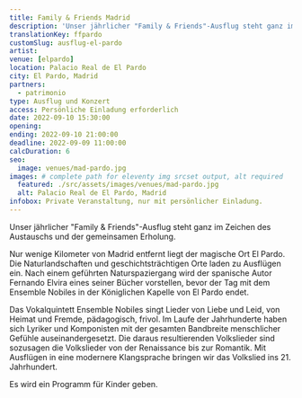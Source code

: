 ```yaml
---
title: Family & Friends Madrid
description: 'Unser jährlicher "Family & Friends"-Ausflug steht ganz im Zeichen des Austauschs und der gemeinsamen Erholung.'
translationKey: ffpardo
customSlug: ausflug-el-pardo
artist:
venue: [elpardo]
location: Palacio Real de El Pardo
city: El Pardo, Madrid
partners:
  - patrimonio
type: Ausflug und Konzert
access: Persönliche Einladung erforderlich
date: 2022-09-10 15:30:00
opening:
ending: 2022-09-10 21:00:00
deadline: 2022-09-09 11:00:00
calcDuration: 6
seo:
  image: venues/mad-pardo.jpg
images: # complete path for eleventy img srcset output, alt required
  featured: ./src/assets/images/venues/mad-pardo.jpg
  alt: Palacio Real de El Pardo, Madrid
infobox: Private Veranstaltung, nur mit persönlicher Einladung.
---
```


Unser jährlicher "Family & Friends"-Ausflug steht ganz im Zeichen des Austauschs und der gemeinsamen Erholung.

Nur wenige Kilometer von Madrid entfernt liegt der magische Ort El Pardo. Die Naturlandschaften und geschichtsträchtigen Orte laden zu Ausflügen ein. Nach einem geführten Naturspaziergang wird der spanische Autor Fernando Elvira eines seiner Bücher vorstellen, bevor der Tag mit dem Ensemble Nobiles in der Königlichen Kapelle von El Pardo endet.

Das Vokalquintett Ensemble Nobiles singt Lieder von Liebe und Leid, von Heimat und Fremde, pädagogisch, frivol. Im Laufe der Jahrhunderte haben sich Lyriker und Komponisten mit der gesamten Bandbreite menschlicher Gefühle auseinandergesetzt. Die daraus resultierenden Volkslieder sind sozusagen die Volkslieder von der Renaissance bis zur Romantik. Mit Ausflügen in eine modernere Klangsprache bringen wir das Volkslied ins 21. Jahrhundert.

Es wird ein Programm für Kinder geben.
